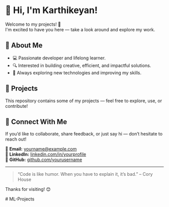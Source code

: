 # 👋 Hi, I'm Karthikeyan!

Welcome to my projects! 🚀  
I'm excited to have you here — take a look around and explore my work.

## 🌟 About Me
- 💻 Passionate developer and lifelong learner.  
- 🔍 Interested in building creative, efficient, and impactful solutions.  
- 🎯 Always exploring new technologies and improving my skills.

## 📂 Projects
This repository contains some of my projects — feel free to explore, use, or contribute!

## 🤝 Connect With Me
If you’d like to collaborate, share feedback, or just say hi — don’t hesitate to reach out!  

📧 **Email:** yourname@example.com  
💼 **LinkedIn:** [linkedin.com/in/yourprofile](#)  
🐙 **GitHub:** [github.com/yourusername](#)

---

> “Code is like humor. When you have to explain it, it’s bad.” – Cory House

Thanks for visiting! 😊

#   M L - P r o j e c t s  
 